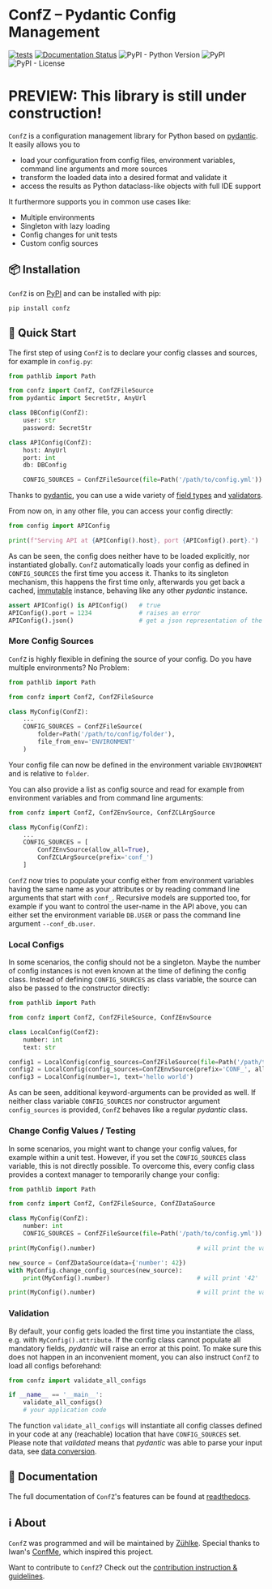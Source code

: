 # ConfZ – Pydantic Config Management

[![tests](https://github.com/Zuehlke/ConfZ/actions/workflows/tests.yaml/badge.svg)](https://github.com/Zuehlke/ConfZ/actions/workflows/tests.yaml)
[![Documentation Status](https://readthedocs.org/projects/confz/badge/?version=latest)](https://confz.readthedocs.io/en/latest/?badge=latest)
![PyPI - Python Version](https://img.shields.io/pypi/pyversions/confz)
![PyPI](https://img.shields.io/pypi/v/confz)
![PyPI - License](https://img.shields.io/pypi/l/confz)

# PREVIEW: This library is still under construction!

`ConfZ` is a configuration management library for Python based on [pydantic](https://pydantic-docs.helpmanual.io/).
It easily allows you to

* load your configuration from config files, environment variables, command line arguments and more sources
* transform the loaded data into a desired format and validate it
* access the results as Python dataclass-like objects with full IDE support

It furthermore supports you in common use cases like:

* Multiple environments
* Singleton with lazy loading
* Config changes for unit tests
* Custom config sources


## :package: Installation

`ConfZ` is on [PyPI](https://pypi.org/project/confz/) and can be installed with pip:

```shell
pip install confz
```


## :rocket: Quick Start

The first step of using `ConfZ` is to declare your config classes and sources, for example in `config.py`:

```python
from pathlib import Path

from confz import ConfZ, ConfZFileSource
from pydantic import SecretStr, AnyUrl

class DBConfig(ConfZ):
    user: str
    password: SecretStr

class APIConfig(ConfZ):
    host: AnyUrl
    port: int
    db: DBConfig

    CONFIG_SOURCES = ConfZFileSource(file=Path('/path/to/config.yml'))
```

Thanks to [pydantic](https://pydantic-docs.helpmanual.io/), you can use a wide variety of
[field types](https://pydantic-docs.helpmanual.io/usage/types/) and 
[validators](https://pydantic-docs.helpmanual.io/usage/validators/).

From now on, in any other file, you can access your config directly:

```python
from config import APIConfig

print(f"Serving API at {APIConfig().host}, port {APIConfig().port}.")
```

As can be seen, the config does neither have to be loaded explicitly, nor instantiated globally. `ConfZ` automatically
loads your config as defined in `CONFIG_SOURCES` the first time you access it. Thanks to its singleton mechanism, this
happens the first time only, afterwards you get back a cached,
[immutable](https://pydantic-docs.helpmanual.io/usage/models/#faux-immutability) instance, behaving like any other
_pydantic_ instance.

```python
assert APIConfig() is APIConfig()   # true
APIConfig().port = 1234             # raises an error
APIConfig().json()                  # get a json representation of the whole config
```

### More Config Sources

`ConfZ` is highly flexible in defining the source of your config. Do you have multiple environments? No Problem:

```python
from pathlib import Path

from confz import ConfZ, ConfZFileSource

class MyConfig(ConfZ):
    ...
    CONFIG_SOURCES = ConfZFileSource(
        folder=Path('/path/to/config/folder'),
        file_from_env='ENVIRONMENT'
    )
```

Your config file can now be defined in the environment variable `ENVIRONMENT` and is relative to `folder`.

You can also provide a list as config source and read for example from environment variables and from command line
arguments:

```python
from confz import ConfZ, ConfZEnvSource, ConfZCLArgSource

class MyConfig(ConfZ):
    ...
    CONFIG_SOURCES = [
        ConfZEnvSource(allow_all=True),
        ConfZCLArgSource(prefix='conf_')
    ]
```

`ConfZ` now tries to populate your config either from environment variables having the same name as your attributes or
by reading command line arguments that start with `conf_`. Recursive models are supported too, for example if you want
to control the user-name in the API above, you can either set the environment variable `DB.USER` or pass the command
line argument `--conf_db.user`.

### Local Configs

In some scenarios, the config should not be a singleton. Maybe the number of config instances is not even known at 
the time of defining the config class. Instead of defining `CONFIG_SOURCES` as class variable, the source can also be
passed to the constructor directly:

```python
from pathlib import Path

from confz import ConfZ, ConfZFileSource, ConfZEnvSource

class LocalConfig(ConfZ):
    number: int
    text: str

config1 = LocalConfig(config_sources=ConfZFileSource(file=Path('/path/to/config.yml')))    
config2 = LocalConfig(config_sources=ConfZEnvSource(prefix='CONF_', allow=['text']), number=1)
config3 = LocalConfig(number=1, text='hello world')
```

As can be seen, additional keyword-arguments can be provided as well. If neither class variable `CONFIG_SOURCES` nor
constructor argument `config_sources` is provided, `ConfZ` behaves like a regular _pydantic_ class.

### Change Config Values / Testing

In some scenarios, you might want to change your config values, for example within a unit test. However, if you set the
`CONFIG_SOURCES` class variable, this is not directly possible. To overcome this, every config class provides a context
manager to temporarily change your config:

```python
from pathlib import Path

from confz import ConfZ, ConfZFileSource, ConfZDataSource

class MyConfig(ConfZ):
    number: int
    CONFIG_SOURCES = ConfZFileSource(file=Path('/path/to/config.yml'))

print(MyConfig().number)                            # will print the value from the config-file

new_source = ConfZDataSource(data={'number': 42})
with MyConfig.change_config_sources(new_source):
    print(MyConfig().number)                        # will print '42'

print(MyConfig().number)                            # will print the value from the config-file again
```

### Validation

By default, your config gets loaded the first time you instantiate the class, e.g. with `MyConfig().attribute`. If the
config class cannot populate all mandatory fields, _pydantic_ will raise an error at this point. To make sure this does
not happen in an inconvenient moment, you can also instruct `ConfZ` to load all configs beforehand:

```python
from confz import validate_all_configs

if __name__ == '__main__':
    validate_all_configs()
    # your application code
```

The function `validate_all_configs` will instantiate all config classes defined in your code at any (reachable)
location that have `CONFIG_SOURCES` set. Please note that _validated_ means that _pydantic_ was able to parse your
input data, see [data conversion](https://pydantic-docs.helpmanual.io/usage/models/#data-conversion).


## :book: Documentation

The full documentation of `ConfZ`'s features can be found at [readthedocs](https://confz.readthedocs.io/).


## :information_source: About

`ConfZ` was programmed and will be maintained by [Zühlke](https://www.zuehlke.com).
Special thanks to Iwan's [ConfMe](https://github.com/iwanbolzern/ConfMe), which inspired this project.

Want to contribute to `ConfZ`? Check out the [contribution instruction & guidelines](CONTRIBUTING.md).
